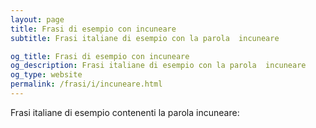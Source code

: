 ```yaml
---
layout: page
title: Frasi di esempio con incuneare 
subtitle: Frasi italiane di esempio con la parola  incuneare

og_title: Frasi di esempio con incuneare 
og_description: Frasi italiane di esempio con la parola  incuneare
og_type: website
permalink: /frasi/i/incuneare.html
---
```


Frasi italiane di esempio contenenti la parola incuneare:


